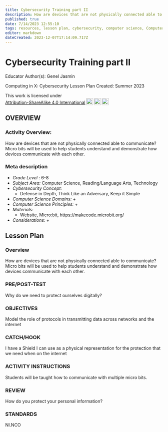 ```yaml
---
title: Cybersecurity Training part II
description: How are devices that are not physically connected able to communicate? Micro bits will be used to help students understand and demonstrate how devices communicate with each other.
published: true
date: 7/14/2023 12:55:10
tags: resources, lesson plan, cybersecurity, computer science, Computer Science, Reading/Language Arts, Technology 
editor: markdown
dateCreated: 2023-12-07T17:14:09.717Z
---
```

# Cybersecurity Training part II


Educator Author(s): Genel Jasmin


Computing in X: Cybersecurity Lesson Plan 
Created: Summer 2023


<p xmlns:cc="http://creativecommons.org/ns#" >This work is licensed under <a href="http://creativecommons.org/licenses/by-sa/4.0/?ref=chooser-v1" target="_blank" rel="license noopener noreferrer" style="display:inline-block;">Attribution-ShareAlike 4.0 International<img style="height:22px!important;margin-left:3px;vertical-align:text-bottom;" src="https://mirrors.creativecommons.org/presskit/icons/cc.svg?ref=chooser-v1"><img style="height:22px!important;margin-left:3px;vertical-align:text-bottom;" src="https://mirrors.creativecommons.org/presskit/icons/by.svg?ref=chooser-v1"><img style="height:22px!important;margin-left:3px;vertical-align:text-bottom;" src="https://mirrors.creativecommons.org/presskit/icons/sa.svg?ref=chooser-v1"></a></p>





## OVERVIEW


### Activity Overview:  
How are devices that are not physically connected able to communicate? Micro bits will be used to help students understand and demonstrate how devices communicate with each other.


### Meta description
+ *Grade Level :* 6-8 
+ *Subject Area:* Computer Science, Reading/Language Arts, Technology 
+ *Cybersecurity Concept:* 
   + Defense in Depth, Think Like an Adversary, Keep it Simple
+ *Computer Science Domains:*
   + 
+ *Computer Science Principles:*
   + 
+ *Materials:* 
   + Website, Micro:bit, https://makecode.microbit.org/
+ *Considerations:*
   + 


## Lesson Plan
### Overview
How are devices that are not physically connected able to communicate? Micro bits will be used to help students understand and demonstrate how devices communicate with each other.


### PRE/POST-TEST
Why do we need to protect ourselves digitally?


### OBJECTIVES
Model the role of protocols in transmitting data across networks and the internet


### CATCH/HOOK
I have a Shield I can use as a physical representation for the protection that we need when on the internet


### ACTIVITY INSTRUCTIONS
Students will be taught how to communicate with multiple micro bits.






### REVIEW
How do you protect your personal information?


### STANDARDS        




NI.NCO